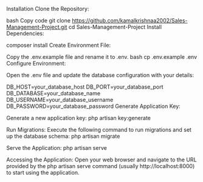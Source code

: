 Installation
Clone the Repository:

bash
Copy code
git clone https://github.com/kamalkrishnaa2002/Sales-Management-Project.git
cd Sales-Management-Project
Install Dependencies:

composer install
Create Environment File:

Copy the .env.example file and rename it to .env.
bash
cp .env.example .env
Configure Environment:

Open the .env file and update the database configuration with your details:

DB_HOST=your_database_host
DB_PORT=your_database_port
DB_DATABASE=your_database_name
DB_USERNAME=your_database_username
DB_PASSWORD=your_database_password
Generate Application Key:

Generate a new application key:
php artisan key:generate

Run Migrations:
Execute the following command to run migrations and set up the database schema:
php artisan migrate

Serve the Application:
php artisan serve

Accessing the Application:
Open your web browser and navigate to the URL provided by the php artisan serve command (usually http://localhost:8000) to start using the application.
